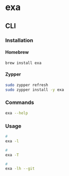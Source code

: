 # exa

## CLI

### Installation

#### Homebrew

```sh
brew install exa
```

#### Zypper

```sh
sudo zypper refresh
sudo zypper install -y exa
```

### Commands

```sh
exa --help
```

### Usage

```sh
#
exa -l

#
exa -T

#
exa -lh --git
```
